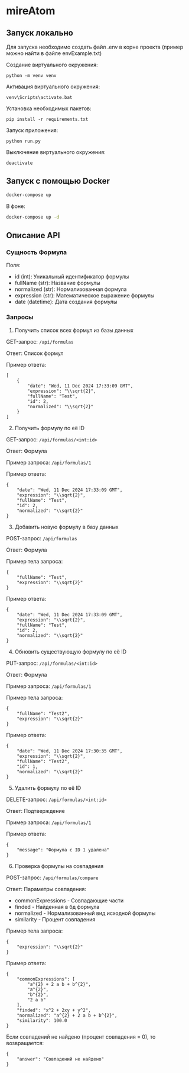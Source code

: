 # mireAtom

## Запуск локально

Для запуска необходимо создать файл .env в корне проекта (пример можно найти в файле envExample.txt)

Создание виртуального окружения:
```
python -m venv venv
```

Активация виртуального окружения:
```
venv\Scripts\activate.bat
```

Установка необходимых пакетов:
```
pip install -r requirements.txt
```

Запуск приложения:
```
python run.py
```

Выключение виртуального окружения:
```
deactivate
```

## Запуск с помощью Docker
```bash
docker-compose up
```
В фоне:
```bash
docker-compose up -d
```


## Описание API

### Сущность Формула

Поля:

- id (int): Уникальный идентификатор формулы
- fullName (str): Название формулы
- normalized (str): Нормализованная формула
- expression (str): Математическое выражение формулы
- date (datetime): Дата создания формулы

### Запросы

1. Получить список всех формул из базы данных

GET-запрос: `/api/formulas`

Ответ: Список формул

Пример ответа:
```
[
	{
		"date": "Wed, 11 Dec 2024 17:33:09 GMT",
		"expression": "\\sqrt{2}",
		"fullName": "Test",
		"id": 2,
		"normalized": "\\sqrt{2}"
	}
]
```

2. Получить формулу по её ID

GET-запрос: `/api/formulas/<int:id>`

Ответ: Формула

Пример запроса: `/api/formulas/1`

Пример ответа:
```
{
	"date": "Wed, 11 Dec 2024 17:33:09 GMT",
	"expression": "\\sqrt{2}",
	"fullName": "Test",
	"id": 2,
	"normalized": "\\sqrt{2}"
}
```

3. Добавить новую формулу в базу данных

POST-запрос: `/api/formulas`

Ответ: Формула

Пример тела запроса:
```
{
	"fullName": "Test",
	"expression": "\\sqrt{2}"
}
```
Пример ответа:
```
{
	"date": "Wed, 11 Dec 2024 17:33:09 GMT",
	"expression": "\\sqrt{2}",
	"fullName": "Test",
	"id": 2,
	"normalized": "\\sqrt{2}"
}
```

4. Обновить существующую формулу по её ID

PUT-запрос: `/api/formulas/<int:id>`

Ответ: Формула

Пример запроса: `/api/formulas/1`

Пример тела запроса:
```
{
	"fullName": "Test2",
	"expression": "\\sqrt{2}"
}
```
Пример ответа:
```
{
	"date": "Wed, 11 Dec 2024 17:30:35 GMT",
	"expression": "\\sqrt{2}",
	"fullName": "Test2",
	"id": 1,
	"normalized": "\\sqrt{2}"
}
```

5. Удалить формулу по её ID

DELETE-запрос: `/api/formulas/<int:id>`

Ответ: Подтверждение

Пример запроса: `/api/formulas/1`

Пример ответа:
```
{
	"message": "Формула с ID 1 удалена"
}
```

6. Проверка формулы на совпадения

POST-запрос: `/api/formulas/compare`

Ответ: Параметры совпадения:
- commonExpressions - Совпадающие части
- finded - Найденная в бд формула
- normalized - Нормализованный вид исходной формулы
- similarity - Процент совпадения

Пример тела запроса:
```
{
	"expression": "\\sqrt{2}"
}
```
Пример ответа:
```
{
	"commonExpressions": [
		"a^{2} + 2 a b + b^{2}",
		"a^{2}",
		"b^{2}",
		"2 a b"
	],
	"finded": "x^2 + 2xy + y^2",
	"normalized": "a^{2} + 2 a b + b^{2}",
	"similarity": 100.0
}
```
Если совпадений не найдено (процент совпадения = 0), то возвращается:
```
{
	"answer": "Совпадений не найдено"
}
```